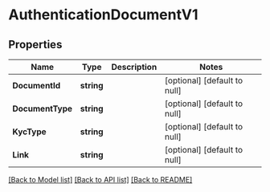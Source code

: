 # AuthenticationDocumentV1

## Properties
Name | Type | Description | Notes
------------ | ------------- | ------------- | -------------
**DocumentId** | **string** |  | [optional] [default to null]
**DocumentType** | **string** |  | [optional] [default to null]
**KycType** | **string** |  | [optional] [default to null]
**Link** | **string** |  | [optional] [default to null]

[[Back to Model list]](../README.md#documentation-for-models) [[Back to API list]](../README.md#documentation-for-api-endpoints) [[Back to README]](../README.md)

